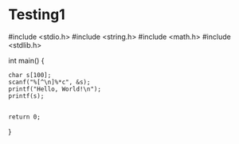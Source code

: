 # Testing1
#include <stdio.h>
#include <string.h>
#include <math.h>
#include <stdlib.h>

int main() 
{
	
    char s[100];
    scanf("%[^\n]%*c", &s);
  	printf("Hello, World!\n");
    printf(s);

    
    return 0;
}
